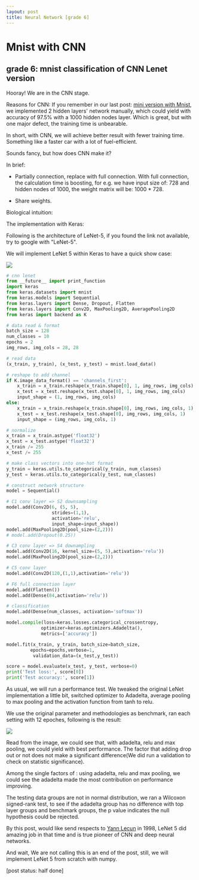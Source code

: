```yaml
---
layout: post
title: Neural Network [grade 6]
---
```


# Mnist with CNN

## grade 6: mnist classification of CNN Lenet version

Hooray! We are in the CNN stage.

Reasons for CNN:
If you remember in our last post: [mini version with Mnist]({{site.url}}/2018/09/09/neural-network-grade-5.html), we implemented 2 hidden layers' network manually, which could yield with accuracy of 97.5% with a 1000 hidden nodes layer. Which is great, but with one major defect, the training time is unbearable.

In short, with CNN, we will achieve better result with fewer training time. Something like a faster car with a lot of fuel-efficient.

Sounds fancy, but how does CNN make it?

In brief:

* Partially connection, replace with full connection. With full connection, the calculation time is boosting, for e.g. we have input size of: 728 and hidden nodes of 1000, the weight matrix will be: 1000 * 728.

* Share weights.

Biological intuition:

The implementation with Keras:

Following is the architecture of LeNet-5, if you found the link not available, try to google with "LeNet-5".

We will implement LeNet 5 within Keras to have a quick show case:

<img src="https://www.researchgate.net/profile/Vladimir_Golovko3/publication/313808170/figure/fig3/AS:552880910618630@1508828489678/Architecture-of-LeNet-5.png">

```python
# cnn lenet
from __future__ import print_function
import keras
from keras.datasets import mnist
from keras.models import Sequential
from keras.layers import Dense, Dropout, Flatten
from keras.layers import Conv2D, MaxPooling2D, AveragePooling2D
from keras import backend as K

# data read & format
batch_size = 128
num_classes = 10
epochs = 2
img_rows, img_cols = 28, 28

# read data
(x_train, y_train), (x_test, y_test) = mnist.load_data()

# reshape to add channel
if K.image_data_format() == 'channels_first':
    x_train = x_train.reshape(x_train.shape[0], 1, img_rows, img_cols)
    x_test = x_test.reshape(x_test.shape[0], 1, img_rows, img_cols)
    input_shape = (1, img_rows, img_cols)
else:
    x_train = x_train.reshape(x_train.shape[0], img_rows, img_cols, 1)
    x_test = x_test.reshape(x_test.shape[0], img_rows, img_cols, 1)
    input_shape = (img_rows, img_cols, 1)

# normalize
x_train = x_train.astype('float32')
x_test = x_test.astype('float32')
x_train /= 255
x_test /= 255

# make class vectors into one-hot format
y_train = keras.utils.to_categorical(y_train, num_classes)
y_test = keras.utils.to_categorical(y_test, num_classes)

# construct network structure
model = Sequential()

# C1 conv layer => S2 downsampling
model.add(Conv2D(6, (5, 5),
                 strides=(1,1),
                 activation='relu',
                 input_shape=input_shape))
model.add(MaxPooling2D(pool_size=(2,2)))
# model.add(Dropout(0.25))

# C3 conv layer => S4 downampling
model.add(Conv2D(16, kernel_size=(5, 5),activation='relu'))
model.add(MaxPooling2D(pool_size=(2,2)))

# C5 conv layer
model.add(Conv2D(120,(1,1),activation='relu'))

# F6 full connection layer
model.add(Flatten())
model.add(Dense(84,activation='relu'))

# classification
model.add(Dense(num_classes, activation='softmax'))

model.compile(loss=keras.losses.categorical_crossentropy,
             optimizer=keras.optimizers.Adadelta(),
             metrics=['accuracy'])

model.fit(x_train, y_train, batch_size=batch_size,
         epochs=epochs,verbose=1,
          validation_data=(x_test,y_test))

score = model.evaluate(x_test, y_test, verbose=0)
print('Test loss:', score[0])
print('Test accuracy:', score[1])

```

As usual, we will run a performance test.
We tweaked the original LeNet implementation a little bit, switched optimizer to Adadelta, average pooling to max pooling and the activation function from tanh to relu.

We use the original parameter and methodologies as benchmark, ran each setting with 12 epoches, following is the result:

<img src="{{site.url}}/img/nn024.png">

Read from the image, we could see that, with adadelta, relu and max pooling, we could yield with best performance. The factor that adding drop out or not does not make a significant difference(We did run a validation to check on statistic significance).

Among the single factors of : using adadelta, relu and max pooling, we could see the adadelta made the most contribution on performance improving.

The testing data groups are not in normal distribution, we ran a Wilcoxon signed-rank test, to see if the adadelta group has no difference with top layer groups and benchmark groups, the p value indicates the null hypothesis could be rejected.

By this post, would like send respects to [Yann Lecun](http://yann.lecun.com/exdb/lenet/) in 1998, LeNet 5 did amazing job in that time and is true pioneer of CNN and deep neural networks.

And wait, We are not calling this is an end of the post, still, we will implement LeNet 5 from scratch with numpy.

[post status: half done]